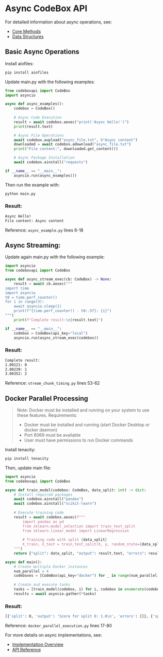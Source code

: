 # Async CodeBox API

For detailed information about async operations, see:

- [Core Methods](../api/codebox.md#core-methods)
- [Data Structures](../concepts/data_structures.md)


## Basic Async Operations

Install aiofiles:

```bash
pip install aiofiles
```
Update main.py with the following examples:

```python
from codeboxapi import CodeBox
import asyncio

async def async_examples():
    codebox = CodeBox()
    
    # Async Code Execution
    result = await codebox.aexec("print('Async Hello!')")
    print(result.text)

    # Async File Operations
    await codebox.aupload("async_file.txt", b"Async content")
    downloaded = await codebox.adownload("async_file.txt")
    print("File content:", downloaded.get_content())

    # Async Package Installation
    await codebox.ainstall("requests")

if __name__ == "__main__":
    asyncio.run(async_examples())
```

Then run the example with:

```bash
python main.py
```

### Result:

```bash
Async Hello!
File content: Async content
```

Reference: `async_example.py` lines 6-18


## Async Streaming:

Update again main.py with the following example:
```python
import asyncio
from codeboxapi import CodeBox

async def async_stream_exec(cb: CodeBox) -> None:
    result = await cb.aexec("""
import time
import asyncio
t0 = time.perf_counter()
for i in range(3):
    await asyncio.sleep(1)
    print(f"{time.perf_counter() - t0:.5f}: {i}")
""")
    print(f"Complete result:\n{result.text}")

if __name__ == "__main__":
    codebox = CodeBox(api_key="local")
    asyncio.run(async_stream_exec(codebox))
```

### Result:

```bash
Complete result:
1.00121: 0
2.00239: 1
3.00352: 2
```
Reference: `stream_chunk_timing.py` lines 53-62

## Docker Parallel Processing
> Note: Docker must be installed and running on your system to use these features.
> Requirements:
> - Docker must be installed and running (start Docker Desktop or docker daemon)
> - Port 8069 must be available
> - User must have permissions to run Docker commands

Install tenacity:

```bash
pip install tenacity
```
Then, update main file:

```python
import asyncio
from codeboxapi import CodeBox

async def train_model(codebox: CodeBox, data_split: int) -> dict:
    # Install required packages
    await codebox.ainstall("pandas")
    await codebox.ainstall("scikit-learn")
    
    # Execute training code
    result = await codebox.aexec(f"""
        import pandas as pd
        from sklearn.model_selection import train_test_split
        from sklearn.linear_model import LinearRegression
        
        # Training code with split {data_split}
        X_train, X_test = train_test_split(X, y, random_state={data_split})
    """)
    return {"split": data_split, "output": result.text, "errors": result.errors}

async def main():
    # Create multiple Docker instances
    num_parallel = 4
    codeboxes = [CodeBox(api_key="docker") for _ in range(num_parallel)]
    
    # Create and execute tasks
    tasks = [train_model(codebox, i) for i, codebox in enumerate(codeboxes)]
    results = await asyncio.gather(*tasks)
```

### Result:

```bash
[{'split': 0, 'output': 'Score for split 0: 1.0\n', 'errors': []}, {'split': 1, 'output': 'Score for split 1: 1.0\n', 'errors': []}, {'split': 2, 'output': 'Score for split 2: 1.0\n', 'errors': []}]
```

Reference: `docker_parallel_execution.py` lines 17-80

For more details on async implementations, see:

- [Implementation Overview](../concepts/implementations.md)
- [API Reference](../api/codebox.md#core-methods)